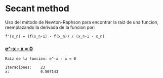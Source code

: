 # Secant method

Uso del método de Newton-Raphson para encontrar la raiz de una funcion, reemplazando la derivada de la funcion por:

```f'(x_n) = (f(x_n-1) - f(x_n)) / (x_n-1 - x_n)```

### [e^-x - x = 0](e^-x.sce)
```
Raíz de la función: e^-x - x = 0

Iteraciones:    23
x:              0.567143
```